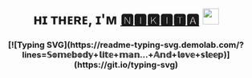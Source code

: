 <h1 align="center">ʜɪ ᴛʜᴇʀᴇ, ɪ'ᴍ <a href="https://www.youtube.com/watch?v=dQw4w9WgXcQ" target="_blank">🅽🅸🅺🅸🆃🅰</a> 
<img src="https://github.com/blackcater/blackcater/raw/main/images/Hi.gif" height="32"/></h1>
<h3 align="center">[![Typing SVG](https://readme-typing-svg.demolab.com/?lines=𝕊𝕠𝕞𝕖𝕓𝕠𝕕𝕪+𝕝𝕚𝕥𝕖+𝕞𝕒𝕟...+𝔸𝕟𝕕+𝕝𝕠𝕧𝕖+𝕤𝕝𝕖𝕖𝕡)](https://git.io/typing-svg)</h3>

<!--
**AceWhale/AceWhale** is a ✨ _special_ ✨ repository because its `README.md` (this file) appears on your GitHub profile.

Here are some ideas to get you started:

- 🔭 I’m currently working on ...
- 🌱 I’m currently learning ...
- 👯 I’m looking to collaborate on ...
- 🤔 I’m looking for help with ...
- 💬 Ask me about ...
- 📫 How to reach me: ...
- 😄 Pronouns: ...
- ⚡ Fun fact: ...
-->
